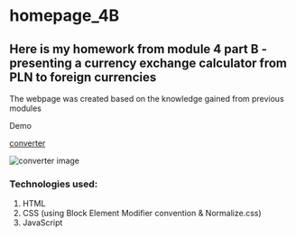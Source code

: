 # homepage_4B
## Here is my homework from module 4 part B - presenting a currency exchange calculator from PLN to foreign currencies

The webpage was created based on the knowledge gained from previous modules

Demo

[converter](https://parvinaodinaeva.github.io/homepage_4B/)

![converter image](https://i.postimg.cc/W15m1Y8H/exchange-rate-lg.jpg)

### Technologies used:
1. HTML
1. CSS (using Block Element Modifier convention & Normalize.css)
1. JavaScript

